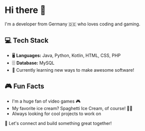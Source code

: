 # Hi there 👋  

I'm a developer from Germany 🇩🇪 who loves coding and gaming.

## 💻 Tech Stack  
- 🖥️ **Languages:** Java, Python, Kotlin, HTML, CSS, PHP  
- 🗄️ **Database:** MySQL  
- 🌱 Currently learning new ways to make awesome software!  

## 🎮 Fun Facts  
- I'm a huge fan of video games 🎮  
- My favorite ice cream? Spaghetti Ice Cream, of course! 🍝🍨  
- Always looking for cool projects to work on  

🚀 Let's connect and build something great together!  
